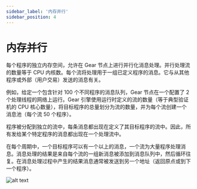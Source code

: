 ```yaml
---
sidebar_label: '内存并行'
sidebar_position: 4
---
```


# 内存并行

每个程序的独立内存空间，允许在 Gear 节点上进行并行化消息处理。并行处理流的数量等于 CPU 内核数。每个流将处理用于一组已定义程序的消息。它与从其他程序或外部（用户交易）发送的消息有关。

例如，给定一个包含针对 100 个不同程序的消息队列，Gear 节点在一个配置了 2 个处理线程的网络上运行。Gear 引擎使用运行时定义的流的数量（等于典型验证机的 CPU 核心数量），将目标程序的总量划分为流的数量，并为每个流创建一个消息池（每个流 50 个程序）。

程序被分配到独立的流中，每条消息都出现在定义了其目标程序的流中。因此，所有发给某个特定程序的消息都出现在一个处理流中。

在每个周期中，一个目标程序可以有一个以上的消息，一个流为大量程序处理消息。消息处理的结果是来自每个流的一组新消息被添加到消息队列中，然后循环往复。在消息处理过程中产生的结果消息通常被发送到另一个地址（返回原点或到下一个程序）。

![alt text](/assets/message-parallelism.jpg)
